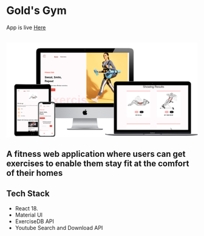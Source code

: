# Gold's Gym

App is live [Here](https://gym-gold.netlify.app/)
<br/>
<br/>

<div>
<img src="./src//assets/images/goldgym.png"  width="900px"/>
</div>

## A fitness web application where users can get exercises to enable them stay fit at the comfort of their homes

## Tech Stack

- React 18.
- Material UI
- ExerciseDB API
- Youtube Search and Download API
